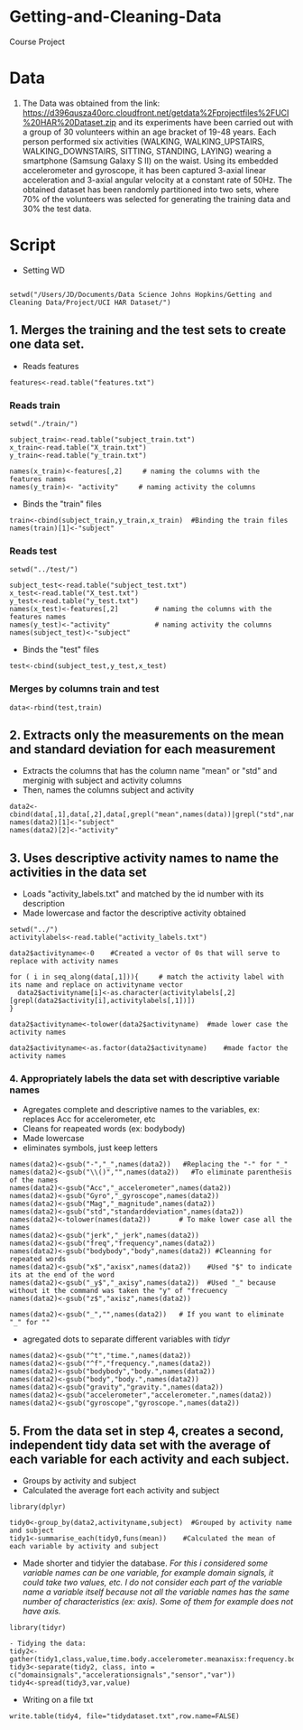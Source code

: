 # Getting-and-Cleaning-Data
Course Project

#  Data

1. The Data was obtained from the link: https://d396qusza40orc.cloudfront.net/getdata%2Fprojectfiles%2FUCI%20HAR%20Dataset.zip and its experiments have been carried out with a group of 30 volunteers within an age bracket of 19-48 years. Each person performed six activities (WALKING, WALKING_UPSTAIRS, WALKING_DOWNSTAIRS, SITTING, STANDING, LAYING) wearing a smartphone (Samsung Galaxy S II) on the waist. Using its embedded accelerometer and gyroscope, it has been captured 3-axial linear acceleration and 3-axial angular velocity at a constant rate of 50Hz. The obtained dataset has been randomly partitioned into two sets, where 70% of the volunteers was selected for generating the training data and 30% the test data.


# Script

- Setting WD

```

setwd("/Users/JD/Documents/Data Science Johns Hopkins/Getting and Cleaning Data/Project/UCI HAR Dataset/")

```

## 1. Merges the training and the test sets to create one data set.

- Reads features

```
features<-read.table("features.txt")
```

### Reads train

```
setwd("./train/")

subject_train<-read.table("subject_train.txt")
x_train<-read.table("X_train.txt")
y_train<-read.table("y_train.txt")

names(x_train)<-features[,2]     # naming the columns with the features names
names(y_train)<- "activity"     # naming activity the columns 

```

- Binds the "train" files  

```
train<-cbind(subject_train,y_train,x_train)  #Binding the train files
names(train)[1]<-"subject"
```

### Reads test

```
setwd("../test/")

subject_test<-read.table("subject_test.txt")
x_test<-read.table("X_test.txt")
y_test<-read.table("y_test.txt")
names(x_test)<-features[,2]         # naming the columns with the features names
names(y_test)<-"activity"           # naming activity the columns
names(subject_test)<-"subject"
```

- Binds the "test" files 
```
test<-cbind(subject_test,y_test,x_test) 
```

### Merges by columns train and test

```
data<-rbind(test,train)
```

## 2. Extracts only the measurements on the mean and standard deviation for each measurement 

 - Extracts the columns that has the column name "mean" or "std" and merginig with subject and activity columns
 - Then, names the columns subject and activity
```
data2<-cbind(data[,1],data[,2],data[,grepl("mean",names(data))|grepl("std",names(data))])    
names(data2)[1]<-"subject"
names(data2)[2]<-"activity"
```

## 3. Uses descriptive activity names to name the activities in the data set ####

- Loads "activity_labels.txt" and matched by the id number with its description
- Made lowercase and factor the descriptive activity obtained
```
setwd("../")
activitylabels<-read.table("activity_labels.txt")

data2$activityname<-0    #Created a vector of 0s that will serve to replace with activity names

for ( i in seq_along(data[,1])){     # match the activity label with its name and replace on activityname vector
  data2$activityname[i]<-as.character(activitylabels[,2][grepl(data2$activity[i],activitylabels[,1])])
}

data2$activityname<-tolower(data2$activityname)  #made lower case the activity names

data2$activityname<-as.factor(data2$activityname)    #made factor the activity names
```

### 4. Appropriately labels the data set with descriptive variable names

- Agregates complete and descriptive names to the variables, ex: replaces Acc for accelerometer, etc
- Cleans for reapeated words (ex: bodybody)
- Made lowercase
- eliminates symbols, just keep letters

```
names(data2)<-gsub("-","_",names(data2))   #Replacing the "-" for "_"
names(data2)<-gsub("\\()","",names(data2))   #To eliminate parenthesis of the names
names(data2)<-gsub("Acc","_accelerometer",names(data2))
names(data2)<-gsub("Gyro","_gyroscope",names(data2))
names(data2)<-gsub("Mag","_magnitude",names(data2))
names(data2)<-gsub("std","standarddeviation",names(data2))
names(data2)<-tolower(names(data2))       # To make lower case all the names
names(data2)<-gsub("jerk","_jerk",names(data2))
names(data2)<-gsub("freq","frequency",names(data2))
names(data2)<-gsub("bodybody","body",names(data2)) #Cleanning for repeated words
names(data2)<-gsub("x$","axisx",names(data2))    #Used "$" to indicate its at the end of the word
names(data2)<-gsub("_y$","_axisy",names(data2))  #Used "_" because without it the command was taken the "y" of "frecuency
names(data2)<-gsub("z$","axisz",names(data2))

names(data2)<-gsub("_","",names(data2))   # If you want to eliminate "_" for ""
```
- agregated dots to separate different variables with *tidyr*
```
names(data2)<-gsub("^t","time.",names(data2))
names(data2)<-gsub("^f","frequency.",names(data2))
names(data2)<-gsub("bodybody","body.",names(data2))
names(data2)<-gsub("body","body.",names(data2))
names(data2)<-gsub("gravity","gravity.",names(data2))
names(data2)<-gsub("accelerometer","accelerometer.",names(data2))
names(data2)<-gsub("gyroscope","gyroscope.",names(data2))
```

## 5. From the data set in step 4, creates a second, independent tidy data set with the average of each variable for each activity and each subject.

- Groups by activity and subject
- Calculated the average fort each activity and subject
```
library(dplyr)

tidy0<-group_by(data2,activityname,subject)  #Grouped by activity name and subject
tidy1<-summarise_each(tidy0,funs(mean))    #Calculated the mean of each variable by activity and subject
```
- Made shorter and tidyier the database. *For this i considered some variable names can be one variable, for example domain signals, it could take two values, etc. I do not consider each part of the variable name a variable itself because not all the variable names has the same number of characteristics (ex: axis). Some of them for example does not have axis.*

```
library(tidyr)

- Tidying the data:
tidy2<-gather(tidy1,class,value,time.body.accelerometer.meanaxisx:frequency.body.gyroscope.jerkmagnitudemeanfrequency)
tidy3<-separate(tidy2, class, into = c("domainsignals","accelerationsignals","sensor","var"))
tidy4<-spread(tidy3,var,value)
```

- Writing on a file txt

```
write.table(tidy4, file="tidydataset.txt",row.name=FALSE)
```
